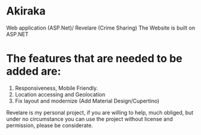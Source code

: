 # Akiraka
Web application (ASP.Net)/ Revelare (Crime Sharing)
The Website is built on ASP.NET
# The features that are needed to be added are:
1) Responsiveness, Mobile Friendly.
2) Location accessing and Geolocation 
3) Fix layout and modernize (Add Material Design/Cupertino)

Revelare is my personal project, if you are willing to help, much obliged, but under no circumstance you can use the project without license and permission, please be considerate.
